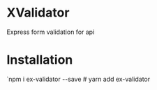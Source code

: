 # XValidator
Express form validation for api

# Installation

`npm i ex-validator --save # yarn add ex-validator